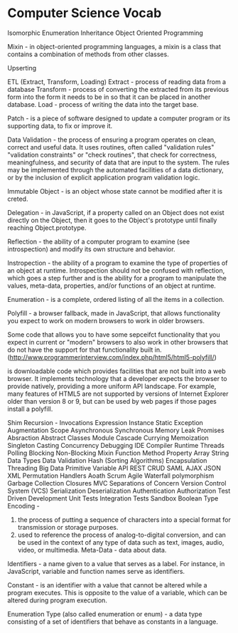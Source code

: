 # Computer Science Vocab

Isomorphic
Enumeration
Inheritance
Object Oriented Programming

Mixin - in object-oriented programming languages, a mixin is a class that contains a combination of methods from other classes.

Upserting

ETL (Extract, Transform, Loading)
Extract - process of reading data from a database
Transform - process of converting the extracted from its previous form into the form it needs to be in so that it can be placed in another database. 
Load - process of writing the data into the target base.

Patch - is a piece of software designed to update a computer program or its supporting data, to fix or improve it. 

Data Validation - the process of ensuring a program operates on clean, correct and useful data. It uses routines, often called "validation rules" "validation constraints" or "check routines", that check for correctness, meaningfulness, and security of data that are input to the system. The rules may be implemented through the automated facilities of a data dictionary, or by the inclusion of explicit application program validation logic.

Immutable Object - is an object whose state cannot be modified after it is creted.

Delegation - in JavaScript, if a property called on an Object does not exist directly on the Object, then it goes to the Object's prototype until finally reaching Object.prototype. 

Reflection - the ability of a computer program to examine (see introspection) and modify its own structure and behavior.

Instropection -  the ability of a program to examine the type of properties of an object at runtime. Introspection should not be confused with reflection, which goes a step further and is the ability for a program to manipulate the values, meta-data, properties, and/or functions of an object at runtime. 

Enumeration - is a complete, ordered listing of all the items in a collection.

Polyfill - a browser fallback, made in JavaScript, that allows functionality you expect to work on modern browsers to work in older browsers.

Some code that allows you to have some sepceifct functionality that you expect in current or "modern" browsers to also work in other browsers that do not have the support for that functionality built in.(http://www.programmerinterview.com/index.php/html5/html5-polyfill/)

is downloadable code which provides facilities that are not built into a web browser. It implements technology that a developer expects the browser to provide natively, providing a more uniform API landscape. For example, many features of HTML5 are not supported by versions of Internet Explorer older than version 8 or 9, but can be used by web pages if those pages install a polyfill.

Shim
Recursion - 
Invocations
Expression
Instance
Static
Exception
Augmentation
Scope
Asynchronous
Synchronous
Memory Leak
Promises
Absraction
Abstract Classes
Module
Cascade
Currying
Memoization
Singleton
Casting
Concurrency
Debugging
IDE
Compiler
Runtime
Threads	
Polling
Blocking
Non-Blocking
Mixin
Function
Method
Property
Array
String
Data Types
Data Validation
Hash (Sorting Algorithms)
Encapsulation
Threading
Big Data
Primitive Variable
API
REST
CRUD
SAML
AJAX
JSON
XML
Permutation
Handlers
Aoath
Scrum 
Agile
Waterfall
polymorphism
Garbage Collection
Closures
MVC
Separations of Concern
Version Control System (VCS)
Serialization
Deserialization
Authentication
Authorization
Test Driven Development
Unit Tests
Integration Tests
Sandbox
Boolean Type
Encoding - 
1. the process of putting a sequence of characters into a special format for transmission or storage purposes.
2. used to reference the process of analog-to-digital conversion, and can be used in the context of any type of data such as text, images, audio, video, or multimedia.
Meta-Data - data about data.
































Identifiers - a name given to a value that serves as a label. For instance, in JavaScript, variable and function names serve as identifiers.



Constant - is an identifier with a value that cannot be altered while a program executes. This is opposite to the value of a variable, which can be altered during program execution.

Enumeration Type (also called enumeration or enum) - a data type consisting of a set of identifiers that behave as constants in a language.